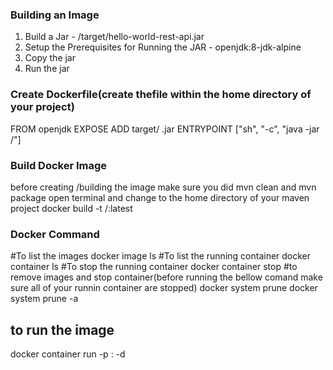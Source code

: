 ### Building an Image

1. Build a Jar - /target/hello-world-rest-api.jar
2. Setup the Prerequisites for Running the JAR - openjdk:8-jdk-alpine
3. Copy the jar
4. Run the jar
### Create Dockerfile(create thefile within the home directory of your project)
FROM openjdk
EXPOSE <port number of your app>
ADD target/<name of your jar file> .jar <name of your jar file>
ENTRYPOINT ["sh", "-c", "java -jar /<name of your jar file>"]
### Build Docker Image
before creating /building the image make sure you did mvn clean and mvn package
open terminal and change to the home directory of your maven project
docker build -t <own userid of docker hub account>/<name of the app>:latest
### Docker Command
#To list the images
docker image ls
#To list the running container
docker container ls
#To stop the running container
docker container stop <container id>
#to remove images and stop container(before running the bellow comand make sure all of your runnin container are stopped)
docker system prune
docker system prune -a
## to run the image
docker container run -p <local system port>:<actual docker image port> -d <name of the image:tag>
